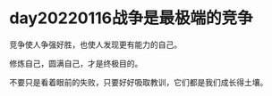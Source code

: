 # day20220116战争是最极端的竞争

竞争使人争强好胜，也使人发现更有能力的自己。

修炼自己，圆满自己，才是终极目的。

不要只是看着眼前的失败，只要好好吸取教训，它们都是我们成长得土壤。
